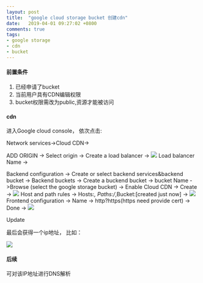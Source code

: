 ```yaml
---
layout: post
title:  "google cloud storage bucket 创建cdn"
date:   2019-04-01 09:27:02 +0800
comments: true
tags:
- google storage
- cdn
- bucket
---
```


#### 前置条件
1. 已经申请了bucket
2. 当前用户具有CDN编辑权限
3. bucket权限需改为public,资源才能被访问

#### cdn

进入Google cloud console， 依次点击:

Network services->Cloud CDN->

ADD ORIGIN -> Select origin -> Create a load balancer -> 
![](https://note.youdao.com/yws/res/22490/WEBRESOURCEc6ccdca0715eab11cf0ee4bdac263068)
Load balancer Name ->

Backend configuration -> Create or select backend services&backend bucket -> Backend buckets -> Create a buckend bucket -> bucket Name ->Browse (select the google storage bucket) -> Enable Cloud CDN -> Create -> 
![](https://note.youdao.com/yws/res/22504/WEBRESOURCE56623a2d9c0b9ed49a0c21d58e1d82b3)
Host and path rules -> Hosts:*, Paths:/*,Bucket:[created just now] -> 
![](https://note.youdao.com/yws/res/22496/WEBRESOURCE92cd71c350e89c972a3171a361f76b4b)
Frontend configuration -> Name -> http?https(https need provide cert) -> Done -> 
![](https://note.youdao.com/yws/res/22500/WEBRESOURCE4ad10060208f64dbe3458eb29398c066)

Update

最后会获得一个ip地址， 比如：

![](http://note.youdao.com/yws/res/22482/WEBRESOURCE3d01e4aa1e09390cbcfeb28842adaad9)

#### 后续
可对该IP地址进行DNS解析
